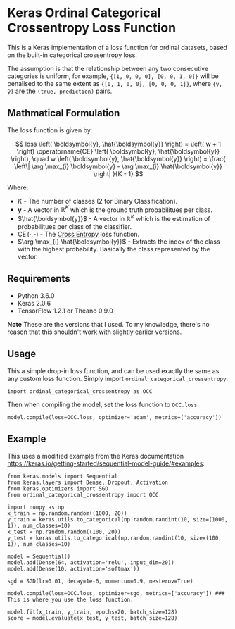 # Keras Ordinal Categorical Crossentropy Loss Function

This is a Keras implementation of a loss function for ordinal datasets, based on the built-in categorical crossentropy loss.

The assumption is that the relationship between any two consecutive categories is uniform, for example, `{[1, 0, 0, 0], [0, 0, 1, 0]}` will be penalised to the same extent as `{[0, 1, 0, 0], [0, 0, 0, 1]}`, where `{y, ŷ}` are the `(true, prediction)` pairs.

## Mathmatical Formulation

The loss function is given by:

$$ loss \left( \boldsymbol{y}, \hat{\boldsymbol{y}} \right) = \left( w + 1 \right) \operatorname{CE} \left( \boldsymbol{y}, \hat{\boldsymbol{y}} \right), \quad w \left( \boldsymbol{y}, \hat{\boldsymbol{y}} \right) = \frac{ \left\| \arg \max_{i} \boldsymbol{y} - \arg \max_{i} \hat{\boldsymbol{y}} \right| }{K - 1} $$

Where:
 * $K$ - The number of classes (2 for Binary Classification).
 * $\boldsymbol{y}$ - A vector in $\mathbb{R}^{K}$ which is the ground truth probabilitues per class.
 * $\hat{\boldsymbol{y}}$ - A vector in $\mathbb{R}^{K}$ which is the estimation of probabilitues per class of the classifier.
 * $\operatorname{CE} \left( \cdot, \cdot \right)$ - The [Cross Entropy](https://en.wikipedia.org/wiki/Cross_entropy) loss function.
 * $\arg \max_{i} \hat{\boldsymbol{y}}$ - Extracts the index of the class with the highest probability. Basically the class represented by the vector.
 

## Requirements

* Python 3.6.0
* Keras 2.0.6
* TensorFlow 1.2.1 or Theano 0.9.0

**Note** These are the versions that I used. To my knowledge, there's no reason that this shouldn't work with slightly earlier versions.

## Usage

This a simple drop-in loss function, and can be used exactly the same as any custom loss function. Simply import `ordinal_categorical_crossentropy`:

```
import ordinal_categorical_crossentropy as OCC
```
Then when compiling the model, set the loss function to `OCC.loss`:
```
model.compile(loss=OCC.loss, optimizer='adam', metrics=['accuracy'])
```

## Example

This uses a modified example from the Keras documentation <https://keras.io/getting-started/sequential-model-guide/#examples>:

```
from keras.models import Sequential
from keras.layers import Dense, Dropout, Activation
from keras.optimizers import SGD
from ordinal_categorical_crossentropy import OCC

import numpy as np
x_train = np.random.random((1000, 20))
y_train = keras.utils.to_categorical(np.random.randint(10, size=(1000, 1)), num_classes=10)
x_test = np.random.random((100, 20))
y_test = keras.utils.to_categorical(np.random.randint(10, size=(100, 1)), num_classes=10)

model = Sequential()
model.add(Dense(64, activation='relu', input_dim=20))
model.add(Dense(10, activation='softmax'))

sgd = SGD(lr=0.01, decay=1e-6, momentum=0.9, nesterov=True)

model.compile(loss=OCC.loss, optimizer=sgd, metrics=['accuracy']) ### This is where you use the loss function.

model.fit(x_train, y_train, epochs=20, batch_size=128)
score = model.evaluate(x_test, y_test, batch_size=128)

```
